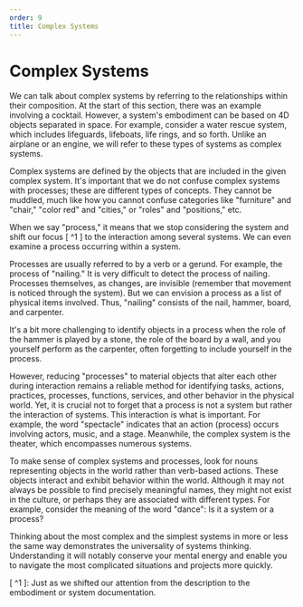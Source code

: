 ```yaml
---
order: 9
title: Complex Systems
---
```


# Complex Systems

We can talk about complex systems by referring to the relationships within their composition. At the start of this section, there was an example involving a cocktail. However, a system's embodiment can be based on 4D objects separated in space. For example, consider a water rescue system, which includes lifeguards, lifeboats, life rings, and so forth. Unlike an airplane or an engine, we will refer to these types of systems as complex systems.

Complex systems are defined by the objects that are included in the given complex system. It's important that we do not confuse complex systems with processes; these are different types of concepts. They cannot be muddled, much like how you cannot confuse categories like "furniture" and "chair," "color red" and "cities," or "roles" and "positions," etc.

When we say "process," it means that we stop considering the system and shift our focus [ ^1 ] to the interaction among several systems. We can even examine a process occurring within a system.

Processes are usually referred to by a verb or a gerund. For example, the process of "nailing." It is very difficult to detect the process of nailing. Processes themselves, as changes, are invisible (remember that movement is noticed through the system). But we can envision a process as a list of physical items involved. Thus, "nailing" consists of the nail, hammer, board, and carpenter.

It's a bit more challenging to identify objects in a process when the role of the hammer is played by a stone, the role of the board by a wall, and you yourself perform as the carpenter, often forgetting to include yourself in the process.

However, reducing "processes" to material objects that alter each other during interaction remains a reliable method for identifying tasks, actions, practices, processes, functions, services, and other behavior in the physical world. Yet, it is crucial not to forget that a process is not a system but rather the interaction of systems. This interaction is what is important. For example, the word "spectacle" indicates that an action (process) occurs involving actors, music, and a stage. Meanwhile, the complex system is the theater, which encompasses numerous systems.

To make sense of complex systems and processes, look for nouns representing objects in the world rather than verb-based actions. These objects interact and exhibit behavior within the world. Although it may not always be possible to find precisely meaningful names, they might not exist in the culture, or perhaps they are associated with different types. For example, consider the meaning of the word "dance": Is it a system or a process?

Thinking about the most complex and the simplest systems in more or less the same way demonstrates the universality of systems thinking. Understanding it will notably conserve your mental energy and enable you to navigate the most complicated situations and projects more quickly.

[ ^1 ]: Just as we shifted our attention from the description to the embodiment or system documentation.